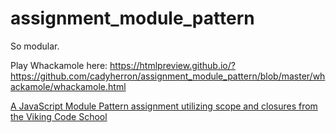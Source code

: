 # assignment_module_pattern
So modular.

Play Whackamole here: https://htmlpreview.github.io/?https://github.com/cadyherron/assignment_module_pattern/blob/master/whackamole/whackamole.html

[A JavaScript Module Pattern assignment utilizing scope and closures from the Viking Code School](http://www.vikingcodeschool.com)
